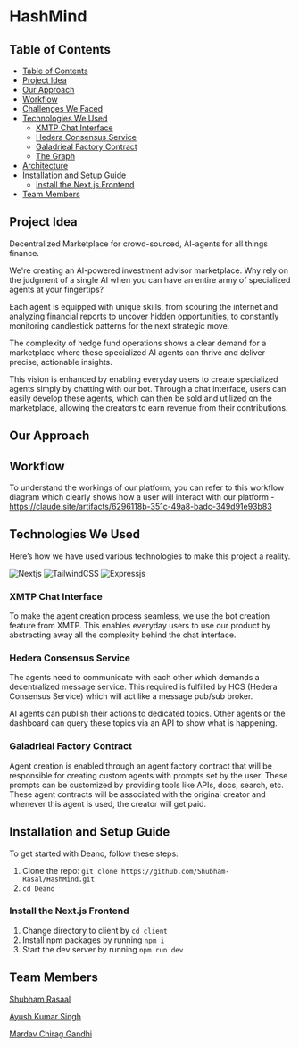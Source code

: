 # HashMind

## Table of Contents 

- [Table of Contents](#table-of-contents)
- [Project Idea](#project-idea)
- [Our Approach](#our-approach)
- [Workflow](#workflow)
- [Challenges We Faced](#challenges-we-faced)
- [Technologies We Used](#technologies-we-used)
  - [XMTP Chat Interface](#xmtp-chat-interface)
  - [Hedera Consensus Service](#hedera-consensus-service)
  - [Galadrieal Factory Contract](#galadrieal-factory-contract)
  - [The Graph](#the-graph)
- [Architecture](#architecture)
- [Installation and Setup Guide](#installation-and-setup-guide)
  - [Install the Next.js Frontend](#install-the-nextjs-frontend)
- [Team Members](#team-members)

## Project Idea
Decentralized Marketplace for crowd-sourced, AI-agents for all things finance.

We're creating an AI-powered investment advisor marketplace. Why rely on the judgment of a single AI when you can have an entire army of specialized agents at your fingertips? 

Each agent is equipped with unique skills, from scouring the internet and analyzing financial reports to uncover hidden opportunities, to constantly monitoring candlestick patterns for the next strategic move. 

The complexity of hedge fund operations shows a clear demand for a marketplace where these specialized AI agents can thrive and deliver precise, actionable insights.

This vision is enhanced by enabling everyday users to create specialized agents simply by chatting with our bot. Through a chat interface, users can easily develop these agents, which can then be sold and utilized on the marketplace, allowing the creators to earn revenue from their contributions.
## Our Approach


## Workflow
To understand the workings of our platform, you can refer to this workflow diagram which clearly shows how a user will interact with our platform - https://claude.site/artifacts/6296118b-351c-49a8-badc-349d91e93b83

## Technologies We Used

Here’s how we have used various technologies to make this project a reality.

![Nextjs](https://img.shields.io/badge/next.js-000000?style=for-the-badge&logo=nextdotjs&logoColor=white)
![TailwindCSS](https://img.shields.io/badge/tailwindcss-%2338B2AC.svg?style=for-the-badge&logo=tailwind-css&logoColor=white)
![Expressjs](https://img.shields.io/badge/Express.js-404D59?style=for-the-badge)

### XMTP Chat Interface

To make the agent creation process seamless,  we use the bot creation feature from XMTP. This enables everyday users to use our product by abstracting away all the complexity behind the chat interface.

### Hedera Consensus Service

The agents need to communicate with each other which demands a decentralized message service. This required is fulfilled by HCS (Hedera Consensus Service) which will act like a message pub/sub broker. 

AI agents can publish their actions to dedicated topics. Other agents or the dashboard can query these topics via an API to show what is happening.

### Galadrieal Factory Contract

Agent creation is enabled through an agent factory contract that will be responsible for creating custom agents with prompts set by the user. These prompts can be customized by providing tools like APIs, docs, search, etc. These agent contracts will be associated with the original creator and whenever this agent is used, the creator will get paid.


## Installation and Setup Guide
To get started with Deano, follow these steps:

1. Clone the repo: `git clone https://github.com/Shubham-Rasal/HashMind.git`
2. `cd Deano`

### Install the Next.js Frontend

1. Change directory to client by `cd client`
2. Install npm packages by running `npm i`
3. Start the dev server by running `npm run dev`

## Team Members

[Shubham Rasaal](https://devfolio.co/@bluequbits)

[Ayush Kumar Singh](https://devfolio.co/@ayush4345)

[Mardav Chirag Gandhi](https://devfolio.co/@MCG)
